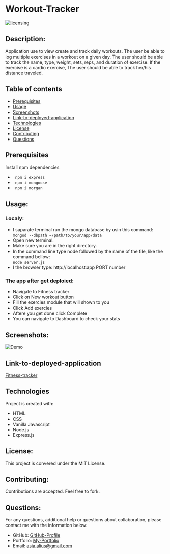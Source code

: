 # Workout-Tracker
[![licensing](https://img.shields.io/badge/license-MIT-brightgreen)](https://docs.github.com/en/github/creating-cloning-and-archiving-repositories/licensing-a-repository#searching-github-by-license-type)

## Description:
Application use to view create and track daily workouts. The user be able to log multiple exercises in a workout on a given day. The user should be able to track the name, type, weight, sets, reps, and duration of exercise. If the exercise is a cardio exercise, The user should be able to track her/his distance traveled.

## Table of contents
* [Prerequisites](#Prerequisites)
* [Usage](#usage)
* [Screenshots](#screenshots)
* [Link-to-deployed-application](#link-to-deployed-application)
* [Technologies](#technologies)
* [License](#license)
* [Contributing](#contributing)
* [Questions](#questions)

## Prerequisites
Install npm dependencies
* ``` npm i express```
* ``` npm i mongoose```
* ``` npm i morgan```

## Usage:

### Localy:
  * I saparate terminal run the mongo database by usin this command:<br />
  ```mongod --dbpath ~/path/to/your/app/data``` 
  * Open new terminal.
  * Make sure you are in the right directory.
  * In the command line type node followed by the name of the file, like the command bellow:<br />
  ```node server.js```
  * I the browser type: http://localhost:app PORT number

### The app after get deploied:
  * Navigate to Fitness tracker
  * Click on New workout button
  * Fill the exercies module that will shown to you
  * Click Add exercies
  * Aftere you get done click Complete 
  * You can navigate to Dashboard to check your stats

## Screenshots: 
![Demo](./assets/demo-tracker.gif)

## Link-to-deployed-application
[Fitness-tracker](https://work--out--tracker.herokuapp.com/stats)


## Technologies
Project is created with:
* HTML
* CSS 
* Vanilla Javascript
* Node.js
* Express.js


## License:
  This project is convered under the MIT License.

## Contributing:
  Contributions are accepted. Feel free to fork.
 

## Questions:
  For any questions, additional help or questions about collaboration, please contact me with the information below:
 
  * GitHub: [GitHub-Profile](https://github.com/asia-codeing)
  * Portfolio: [My-Portfolio](https://asia-codeing.github.io/my-Portfolio/)
  * Email: asia.alius@gmail.com

